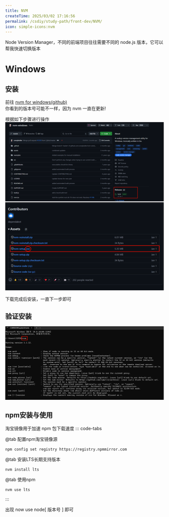 ```yaml
---
title: NVM
createTime: 2025/03/02 17:16:56
permalink: /csdiy/study-path/front-dev/NVM/
icon: simple-icons:nvm
---
```


Node Version Manager，不同的前端项目往往需要不同的 node.js 版本，它可以帮我快速切换版本

# Windows
## 安装
前往 [nvm for windows(github)](https://github.com/coreybutler/nvm-windows)<br>
你看到的版本号可能不一样，因为 nvm 一直在更新!

根据如下步骤进行操作
![img_3.png](..%2F..%2F..%2F..%2F.vuepress%2Fpublic%2Fsrc%2Fimg_3.png)
![img_2.png](..%2F..%2F..%2F..%2F.vuepress%2Fpublic%2Fsrc%2Fimg_2.png)

下载完成后安装，一直下一步即可

## 验证安装
![img_4.png](..%2F..%2F..%2F..%2F.vuepress%2Fpublic%2Fsrc%2Fimg_4.png)

## npm安装与使用
淘宝镜像用于加速 npm 包下载速度
::: code-tabs

@tab 配置npm淘宝镜像源
```shell
npm config set registry https://registry.npmmirror.com
```

@tab 安装LTS长期支持版本
```shell
nvm install lts
```

@tab 使用npm
```shell
nvm use lts
```

:::

出现 now use node[ 版本号 ] 即可